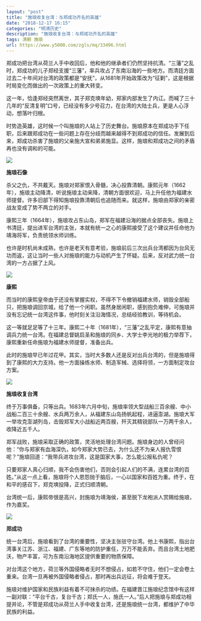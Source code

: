 ```yaml
---
layout: "post"
title: "施琅收复台湾：与郑成功齐名的英雄"
date: "2018-12-17 16:15"
categories: "明清历史"
description: "施琅收复台湾：与郑成功齐名的英雄"
tags: 清朝 施琅
url: https://www.y5000.com/zgls/mq/33496.html
---
```






郑成功把台湾从荷兰人手中收回后，他和他的继承者们仍然坚持抗清。“三藩”之乱时，郑成功的儿子郑经支援“三藩”，率兵攻占了东南沿海的一些地方。而清廷方面过去二十年间对台湾的政策都是“安抚”，从1681年开始政策改为“征剿”，这是根据时局变化而做出的一次政策上的重大转变。

这一年，恰逢郑经突然离世，其子郑克塽年幼，郑家内部发生了内讧。而喊了三十几年的“反清复明”口号，已经没有多少号召力，在台湾的大陆士兵，更是人心浮动，想落叶归根。

时势造英雄，这时候一个叫施琅的人站上了历史舞台。施琅原本在郑成功手下任职，后来跟郑成功在一些问题上存在分歧而越来越得不到郑成功的信任。发展到后来，郑成功杀害了施琅的父亲施大宣和弟弟施显。这样，施琅和郑成功之间的矛盾再也没有调和的可能。

![](https://img.y5000.com/uploads/allimg/180921/14-1P9211404415Z.jpg)

**施琅石像**

杀父之仇，不共戴天。施琅对郑家恨入骨髓，决心投靠清朝。康熙元年（1662年），施琅主动降清，听说施琅主动来降，清朝方面很欢迎，马上升任他为福建水师提督。许多旧部下得知施琅投靠清朝后也追随而来。就这样，施琅由郑家的亲密战友变成了势不两立的对手。

康熙三年（1664年），施琅攻占东山岛，郑军在福建沿海的据点全部丧失。施琅上书清廷，提出进军台湾的主张，本就有统一之心的康熙接受了这个建议并任命他为靖海将军，负责统领水师训练。

也许是时机尚未成熟，也许是老天有意考验，施琅前后三次出兵台湾都因为台风无功而返，这让当时一些人对施琅的能力与动机产生了怀疑。后来，反对武力统一台湾的一方占据了上风。

![](https://img.y5000.com/uploads/allimg/180921/14-1P921140512D6.jpg)

**康熙**

而当时的康熙皇帝由于还没有掌握实权，不得不下令撤销福建水师，销毁全部船只，把施琅调回京城，给了他一个闲职。虽然身居闲职，感到抱负难伸，可施琅并没有忘记统一台湾这件事，他时刻关注沿海情况，总结经验教训，等待机会。

这一等就足足等了十三年。康熙二十年（1681年），“三藩”之乱平定，康熙有意抽调兵力统一台湾。在福建总督姚启圣和施琅的同乡、大学士李光地的极力举荐下，康熙重新任命施琅为福建水师提督，准备出兵。

此时的施琅早已年过花甲。其实，当时大多数人还是反对出兵台湾的，但是施琅得到了康熙的大力支持。他一方面操练水师、制造军械、选择将领，一方面制定攻台方案。

![](https://img.y5000.com/uploads/allimg/180921/14-1P921140541L4.jpg)

**施琅收复台湾**

终于万事俱备，只等出兵。1683年六月中旬，施琅率领大型战船三百余艘、中小战船二百三十余艘、水兵两万余人，从福建东山岛扬帆起程，进逼澎湖。施琅大军一举攻克澎湖列岛，击毁郑军大小战船近两百艘，歼灭其精锐部队一万两千余人，收降近五千人。

郑军战败，施琅采取正确的政策，灵活地处理台湾问题。施琅身边的人曾经问他：“你与郑家有血海深仇，如今郑家大势已去，为什么还不为亲人报仇雪恨呢？”施琅回道：“我带兵进攻台湾，这是国家大事，怎么能公报私仇呢？

只要郑家人真心归顺，我不会伤害他们，否则会引起人们的不满，连累台湾的百姓。”从这一点上看，施琅将个人恩怨抛于脑后，一心以国家和百姓为重。终于，在和平的感召下，郑克塽投降，正式归顺清朝。

台湾统一后，康熙帝很是高兴，封施琅为靖海侯，甚至脱下龙袍派人赏赐给施琅，作为嘉奖。

![](https://img.y5000.com/uploads/allimg/180921/14-1P921140622647.jpg)

**郑成功**

统一台湾后，施琅看到了台湾的重要性，坚决主张驻守台湾。他上书康熙，指出台湾事关江苏、浙江、福建、广东等地的防护重任，万万不能丢弃。而且台湾土地肥沃，物产丰富，可为东南沿海地区提供重要的物质保障。

对台湾这个地方，荷兰等外国侵略者无时不想侵占，如若不守住，他们一定会卷土重来。台湾一旦再被外国侵略者侵占，那时再出兵远征，将会难于登天。

施琅对维护国家和民族利益有着不可抹杀的功绩。在福建晋江施琅纪念馆中有这样一副对联：“平台千古，复台千古；郑氏一人，施氏一人。”后人把施琅与郑成功相提并论，不管是郑成功从荷兰人手中收复台湾，还是施琅统一台湾，都维护了中华民族的利益。
